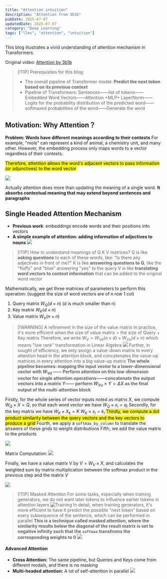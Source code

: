 ```yaml
---
title: "Attention intuition"
description: "Attention from 3b1b"
pubDate: 2025-07-07
updatedDate: 2025-07-07
category: "Deep Learning"
tags: ["llms", "attention", "intuition"]
---
```

This blog illustrates a vivid understanding of attention mechanism in Transformers.

Original video: [ Attention by 3b1b](https://www.youtube.com/watch?v=wjZofJX0v4M)

>[!TIP] Prerequisites for this blog:
>- The overall pipeline of Transformer model: **Predict the next token based on its previous context**
>- Pipeline of Transformers:
>  Sentences——list of tokens——Embedded Word Vectors——Attention +MLP+ LayerNorm—— Logits for the probability distribution of the predicted word——softmaxed probabilities of the word——Generate the word
  

## Motivation: Why Attention？

**Problem: Words have different meanings according to their contexts**
For example, "mole" can represent a kind of animal, a chemistry unit, and many other.
However, the embedding process only maps words to a vector regardless of their contexts. 

<mark>Therefore, attention allows the word's adjacent vectors to pass information (or adjunctives) to the word vector</mark>


![](../assets/images/Pasted%20image%2020250707124628.png)

Actually attention does more than updating the meaning of a single word. **It absorbs contextual meaning that may extend beyond sentences and paragraphs**

## Single Headed Attention Mechanism

- **Previous work**: embeddings encode words and their positions into vectors
- **A simple example of attention: adding information of adjectives to nouns**
![](../assets/images/Pasted%20image%2020250707125133.png)

> [!TIP] How to understand meanings of Q K V matrices?
> Q is like **asking questions** to each of these words, like: "Is there any adjectives in front of me?" 
> K is like **answering questions to Q**, like the "fluffy" and "blue" answering "yes" to the query
> V is like **translating word vectors to context information** that can be added to the original word vector

Mathematically, we get three matrices of parameters to perform this operation:
(suggest the size of word vectors are of n row 1 col)
1. Query matrix $W_Q (d \times n)$ (d is much smaller than n)
2. Key matrix $W_K(d \times n)$
3. Value matrix $W_V( n \times n)$

>[!WARNING] A refinement in the size of the value matrix
>In practice, it's more efficient when the size of value matrix = the size of Query + Key matrix
>Therefore, we write $W_V=W_{Vd}(n\times d) \times W_{Vu}(d\times n)$ which means "low rank" transformation in Linear Algebra
>![](../assets/images/Pasted%20image%2020250707165719.png)
>Further, in sought of efficiency, we only assign a value-down matrix to every attention head in the attention block, and concatenates the value-up matrices in every attention into a big value-up matrix
>**The whole pipeline becomes: mapping the input vector to a lower-dimensional vector with $W_{Vd}$ —— Perform attention on this low-dimension vector for single attention operations——concatenate the output vectors into a matrix $Y$—— perform $W_{Vu} \times Y=\Delta X$ as the final output of the multi-attention block**

Firstly, for the whole series of vector inputs noted as matrix $X$, we compute $W_Q \times X=Q$, so that each word vector we have $W_Q \times x_i=q_i$
Secondly, for the key matrix we have $W_K \times X_k=K$  $W_K \times x_i=k_i$
<mark> Thirdly, we compute a dot product similarity between the query vectors and the key vectors to produce a grid</mark>
Fourth, we apply a `softmax_by_column` to translate the answers of these grids to weight distributions
Fifth, we add the value matrix to the products

![](../assets/images/Pasted%20image%2020250707132545.png)

Matrix Computation:
![](../assets/images/Pasted%20image%2020250707133510.png)

Finally, we have a value matrix V by $V=W_V \times X$, and calculates the weighted sum by matrix multiplication between the softmax product in the previous step and the matrix $V$

![](../assets/images/Pasted%20image%2020250707163354.png)

>[!TIP] Masked Attention
>For some tasks, especially when training generators, we do not want later tokens to influence earlier tokens in attention layers
>![Training](../assets/images/Pasted%20image%2020250707162301.png)
>In detail, when training generators, it's more efficient to have it predict the possible "next token" based on every subsequence of the sentence, which can be performed in parallel
>**This is a technique called masked attention, where the similarity results below the diagonal of the result matrix is set to negative infinity such that the `softmax` transfroms the corresponding weights to 0**
>![](../assets/images/Pasted%20image%2020250707163231.png)


#### Advanced Attention

- **Cross Attention:** The same pipeline, but Queries and Keys come from different modals, and there is no masking
- **Multi-headed attention:** A lot of self-attention in parallel
  ![](../assets/images/Pasted%20image%2020250707170058.png)




